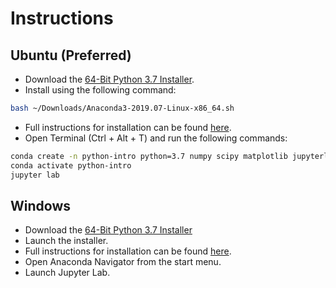 # Instructions

## Ubuntu (Preferred)
- Download the [64-Bit Python 3.7 Installer](https://repo.anaconda.com/archive/Anaconda3-2019.07-Linux-x86_64.sh).
- Install using the following command:
```bash
bash ~/Downloads/Anaconda3-2019.07-Linux-x86_64.sh
```
- Full instructions for installation can be found [here](https://docs.anaconda.com/anaconda/install/linux/).
- Open Terminal (Ctrl + Alt + T) and run the following commands:
```bash
conda create -n python-intro python=3.7 numpy scipy matplotlib jupyterlab
conda activate python-intro
jupyter lab
```
## Windows
- Download the [64-Bit Python 3.7 Installer](https://repo.anaconda.com/archive/Anaconda3-2019.07-Windows-x86_64.exe)
- Launch the installer.
- Full instructions for installation can be found [here](https://docs.anaconda.com/anaconda/install/windows/).
- Open Anaconda Navigator from the start menu.
- Launch Jupyter Lab.
